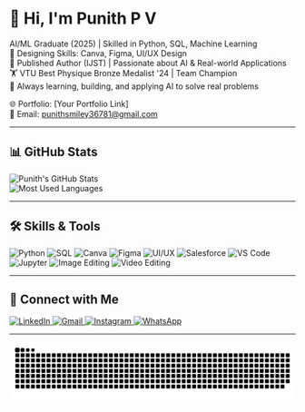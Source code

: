 # 👋 Hi, I'm Punith P V  

AI/ML Graduate (2025) | Skilled in Python, SQL, Machine Learning  
🎨 Designing Skills: Canva, Figma, UI/UX Design  
📄 Published Author (IJST) | Passionate about AI & Real-world Applications  
🏋️ VTU Best Physique Bronze Medalist '24 | Team Champion  
🚀 Always learning, building, and applying AI to solve real problems  

🌐 Portfolio: [Your Portfolio Link]  
📧 Email: punithsmiley36781@gmail.com 

---

## 📊 GitHub Stats  
![Punith's GitHub Stats](https://github-readme-stats.vercel.app/api?username=Punith1388&show_icons=true&theme=radical)  
![Most Used Languages](https://github-readme-stats.vercel.app/api/top-langs/?username=Punith1388&layout=compact&theme=radical) 

---

## 🛠 Skills & Tools  
<p align="left">
  <img src="https://cdn.jsdelivr.net/gh/devicons/devicon/icons/python/python-original.svg" alt="Python" width="50" height="50"/>
 <img src="https://cdn.jsdelivr.net/gh/devicons/devicon/icons/mysql/mysql-original.svg" alt="SQL" width="50" height="50"/>
  <img src="https://img.icons8.com/color/48/000000/canva.png" alt="Canva" width="50" height="50"/>
  <img src="https://cdn.jsdelivr.net/gh/devicons/devicon/icons/figma/figma-original.svg" alt="Figma" width="50" height="50"/>
  <img src="https://img.icons8.com/fluency/48/000000/design.png" alt="UI/UX" width="50" height="50"/>
  <img src="https://img.icons8.com/color/48/000000/salesforce.png" alt="Salesforce" width="50" height="50"/>
  <img src="https://cdn.jsdelivr.net/gh/devicons/devicon/icons/vscode/vscode-original.svg" alt="VS Code" width="50" height="50"/>
  <img src="https://cdn.jsdelivr.net/gh/devicons/devicon/icons/jupyter/jupyter-original.svg" alt="Jupyter" width="50" height="50"/>
  <img src="https://img.icons8.com/color/48/000000/image.png" alt="Image Editing" width="50" height="50"/>
  <img src="https://img.icons8.com/color/48/000000/video.png" alt="Video Editing" width="50" height="50"/>
</p>

---

## 🔗 Connect with Me  
<p align="left">
  <a href="YOUR_LINKEDIN_URL" target="_blank">
    <img src="https://cdn.jsdelivr.net/gh/devicons/devicon/icons/linkedin/linkedin-original.svg" alt="LinkedIn" width="50" height="50"/>
  </a>
  <a href="mailto:YOUR_EMAIL" target="_blank">
    <img src="https://img.icons8.com/color/48/000000/gmail-new.png" alt="Gmail" width="50" height="50"/>
  </a>
  <a href="YOUR_INSTAGRAM_URL" target="_blank">
    <img src="https://img.icons8.com/fluency/48/000000/instagram-new.png" alt="Instagram" width="50" height="50"/>
  </a>
  <a href="YOUR_WHATSAPP_URL" target="_blank">
    <img src="https://img.icons8.com/color/48/000000/whatsapp.png" alt="WhatsApp" width="50" height="50"/>
  </a>
</p>


---

![Snake animation](https://github.com/Platane/snk/raw/output/github-contribution-grid-snake.svg)
